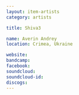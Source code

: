 ```yaml
---
layout: item-artists
category: artists

title: Shiva3

name: Averin Andrey
location: Crimea, Ukraine

website: 
bandcamp: 
facebook: 
soundcloud: 
soundcloud-id: 
discogs: 
---
```

